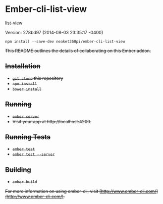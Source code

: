 # Ember-cli-list-view


[list-view](https://github.com/emberjs/list-view)

Version: 278bd97 (2014-08-03 23:35:17 -0400)


`npm install --save-dev neaket360pi/ember-cli-list-view`

<del>
This README outlines the details of collaborating on this Ember addon.

## Installation

* `git clone` this repository
* `npm install`
* `bower install`

## Running

* `ember server`
* Visit your app at http://localhost:4200.

## Running Tests

* `ember test`
* `ember test --server`

## Building

* `ember build`

For more information on using ember-cli, visit [http://www.ember-cli.com/](http://www.ember-cli.com/).
</del>
